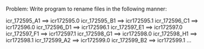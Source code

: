 Problem: Write program to rename files in the following manner:

icr_172595_A1 ==> icr172595.0
icr_172595_B1 ==> icr172595.1
icr_172596_C1 ==> icr172596.0
icr_172596_D1 ==> icr172596.1
icr_172597_E1 ==> icr172597.0
icr_172597_F1 ==> icr172597.1
icr_172598_G1 ==> icr172598.0
icr_172598_H1 ==> icr172598.1
icr_172599_A2 ==> icr172599.0
icr_172599_B2 ==> icr172599.1
...

